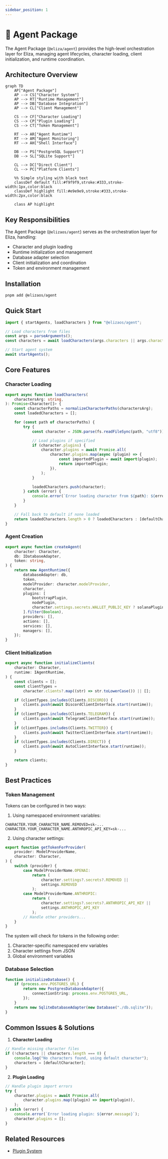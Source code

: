 ```yaml
---
sidebar_position: 1
---
```


# 🤖 Agent Package

The Agent Package (`@eliza/agent`) provides the high-level orchestration layer for Eliza, managing agent lifecycles, character loading, client initialization, and runtime coordination.

## Architecture Overview

```mermaid
graph TD
    AP["Agent Package"]
    AP --> CS["Character System"]
    AP --> RT["Runtime Management"]
    AP --> DB["Database Integration"]
    AP --> CL["Client Management"]

    CS --> CF["Character Loading"]
    CS --> CP["Plugin Loading"]
    CS --> CT["Token Management"]

    RT --> AR["Agent Runtime"]
    RT --> AM["Agent Monitoring"]
    RT --> AH["Shell Interface"]

    DB --> PS["PostgreSQL Support"]
    DB --> SL["SQLite Support"]

    CL --> DC["Direct Client"]
    CL --> PC["Platform Clients"]

    %% Simple styling with black text
    classDef default fill:#f9f9f9,stroke:#333,stroke-width:1px,color:black
    classDef highlight fill:#e9e9e9,stroke:#333,stroke-width:2px,color:black

    class AP highlight
```

## Key Responsibilities

The Agent Package (`@elizaos/agent`) serves as the orchestration layer for Eliza, handling:

- Character and plugin loading
- Runtime initialization and management
- Database adapter selection
- Client initialization and coordination
- Token and environment management

## Installation

```bash
pnpm add @elizaos/agent
```

## Quick Start

```typescript
import { startAgents, loadCharacters } from "@elizaos/agent";

// Load characters from files
const args = parseArguments();
const characters = await loadCharacters(args.characters || args.character);

// Start agent system
await startAgents();
```

## Core Features

### Character Loading

```typescript
export async function loadCharacters(
    charactersArg: string,
): Promise<Character[]> {
    const characterPaths = normalizeCharacterPaths(charactersArg);
    const loadedCharacters = [];

    for (const path of characterPaths) {
        try {
            const character = JSON.parse(fs.readFileSync(path, "utf8"));

            // Load plugins if specified
            if (character.plugins) {
                character.plugins = await Promise.all(
                    character.plugins.map(async (plugin) => {
                        const importedPlugin = await import(plugin);
                        return importedPlugin;
                    }),
                );
            }

            loadedCharacters.push(character);
        } catch (error) {
            console.error(`Error loading character from ${path}: ${error}`);
        }
    }

    // Fall back to default if none loaded
    return loadedCharacters.length > 0 ? loadedCharacters : [defaultCharacter];
}
```

### Agent Creation

```typescript
export async function createAgent(
    character: Character,
    db: IDatabaseAdapter,
    token: string,
) {
    return new AgentRuntime({
        databaseAdapter: db,
        token,
        modelProvider: character.modelProvider,
        character,
        plugins: [
            bootstrapPlugin,
            nodePlugin,
            character.settings.secrets.WALLET_PUBLIC_KEY ? solanaPlugin : null,
        ].filter(Boolean),
        providers: [],
        actions: [],
        services: [],
        managers: [],
    });
}
```

### Client Initialization

```typescript
export async function initializeClients(
    character: Character,
    runtime: IAgentRuntime,
) {
    const clients = [];
    const clientTypes =
        character.clients?.map((str) => str.toLowerCase()) || [];

    if (clientTypes.includes(Clients.DISCORD)) {
        clients.push(await DiscordClientInterface.start(runtime));
    }
    if (clientTypes.includes(Clients.TELEGRAM)) {
        clients.push(await TelegramClientInterface.start(runtime));
    }
    if (clientTypes.includes(Clients.TWITTER)) {
        clients.push(await TwitterClientInterface.start(runtime));
    }
    if (clientTypes.includes(Clients.DIRECT)) {
        clients.push(await AutoClientInterface.start(runtime));
    }

    return clients;
}
```

## Best Practices

### Token Management

Tokens can be configured in two ways:

1. Using namespaced environment variables:

```env
CHARACTER.YOUR_CHARACTER_NAME.REMOVED=sk-...
CHARACTER.YOUR_CHARACTER_NAME.ANTHROPIC_API_KEY=sk-...
```

2. Using character settings:

```typescript
export function getTokenForProvider(
    provider: ModelProviderName,
    character: Character,
) {
    switch (provider) {
        case ModelProviderName.OPENAI:
            return (
                character.settings?.secrets?.REMOVED ||
                settings.REMOVED
            );
        case ModelProviderName.ANTHROPIC:
            return (
                character.settings?.secrets?.ANTHROPIC_API_KEY ||
                settings.ANTHROPIC_API_KEY
            );
        // Handle other providers...
    }
}
```

The system will check for tokens in the following order:

1. Character-specific namespaced env variables
2. Character settings from JSON
3. Global environment variables

### Database Selection

```typescript
function initializeDatabase() {
    if (process.env.POSTGRES_URL) {
        return new PostgresDatabaseAdapter({
            connectionString: process.env.POSTGRES_URL,
        });
    }
    return new SqliteDatabaseAdapter(new Database("./db.sqlite"));
}
```

## Common Issues & Solutions

1. **Character Loading**

```typescript
// Handle missing character files
if (!characters || characters.length === 0) {
    console.log("No characters found, using default character");
    characters = [defaultCharacter];
}
```

2. **Plugin Loading**

```typescript
// Handle plugin import errors
try {
    character.plugins = await Promise.all(
        character.plugins.map((plugin) => import(plugin)),
    );
} catch (error) {
    console.error(`Error loading plugin: ${error.message}`);
    character.plugins = [];
}
```

## Related Resources

- [Plugin System](../../packages/plugins)
